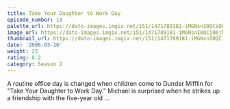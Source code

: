 ```yaml
---
title: Take Your Daughter to Work Day
episode_number: 18
palette_url: https://dato-images.imgix.net/151/1471789181-iMGNsnI0QCiO6jhrBCL5mbNzv55.jpg?ixlib=rb-1.1.0&ch=DPR%2CWidth&auto=enhance&palette=json
image_url: https://dato-images.imgix.net/151/1471789181-iMGNsnI0QCiO6jhrBCL5mbNzv55.jpg?ixlib=rb-1.1.0&ch=DPR%2CWidth&auto=compress%2Cformat&w=500
thumbnail_url: https://dato-images.imgix.net/151/1471789181-iMGNsnI0QCiO6jhrBCL5mbNzv55.jpg?ixlib=rb-1.1.0&ch=DPR%2CWidth&auto=enhance&w=500&h=280&fit=crop&fm=jpg
date: '2006-03-16'
weight: 23
rating: 8.2
category: Season 2
---
```


A routine office day is changed when children come to Dunder Mifflin for "Take Your Daughter to Work Day." Michael is surprised when he strikes up a friendship with the five-year old ...